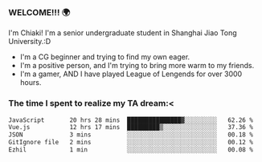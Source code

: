 ### WELCOME!!! 🌍

I'm Chiaki! I'm a senior undergraduate student in Shanghai Jiao Tong University.:D

-  I'm a CG beginner and trying to find my own eager. 
-  I'm a positive person, and I'm trying to bring more warm to my friends.
-  I'm a gamer, AND I have played League of Lengends for over 3000 hours. 

### The time I spent to realize my TA dream:<
<!--START_SECTION:waka-->

```txt
JavaScript       20 hrs 28 mins  ███████████████▓░░░░░░░░░   62.26 %
Vue.js           12 hrs 17 mins  █████████▒░░░░░░░░░░░░░░░   37.36 %
JSON             3 mins          ░░░░░░░░░░░░░░░░░░░░░░░░░   00.18 %
GitIgnore file   2 mins          ░░░░░░░░░░░░░░░░░░░░░░░░░   00.12 %
Ezhil            1 min           ░░░░░░░░░░░░░░░░░░░░░░░░░   00.08 %
```

<!--END_SECTION:waka-->

<!--
**Chiaki-meow/Chiaki-meow** is a ✨ _special_ ✨ repository because its `README.md` (this file) appears on your GitHub profile.

Here are some ideas to get you started:

- 🔭 I’m currently working on ...
- 🌱 I’m currently learning ...
- 👯 I’m looking to collaborate on ...
- 🤔 I’m looking for help with ...
- 💬 Ask me about ...
- 📫 How to reach me: ...
- 😄 Pronouns: ...
- ⚡ Fun fact: ...
-->
